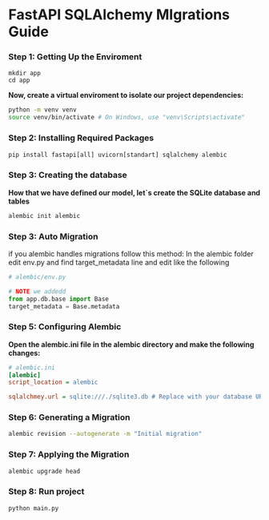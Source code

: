 # FastAPI SQLAlchemy MIgrations Guide

### Step 1: Getting Up the Enviroment
```
mkdir app
cd app
```
**Now, create a virtual enviroment to isolate our project dependencies:**
```sh
python -m venv venv
source venv/bin/activate # On Windows, use "venv\Scripts\activate"
```
### Step 2: Installing Required Packages
```txt
pip install fastapi[all] uvicorn[standart] sqlalchemy alembic
```
### Step 3: Creating the database
**How that we have defined our model, let`s create the SQLite database and tables**
```sh
alembic init alembic
```
### Step 3: Auto Migration
if you alembic handles migrations follow this method: In the alembic folder edit env.py and find target_metadata line and edit like the following
```py
# alembic/env.py

# NOTE we addedd
from app.db.base import Base
target_metadata = Base.metadata
```
### Step 5: Configuring Alembic
**Open the alembic.ini file in the alembic directory and make the following changes:**
```ini
# alembic.ini
[alembic]
script_location = alembic

sqlalchmey.url = sqlite:///./sqlite3.db # Replace with your database URL if different
```
### Step 6: Generating a Migration
```sh
alembic revision --autogenerate -m "Initial migration"
```
### Step 7: Applying the Migration
```sh
alembic upgrade head
```
### Step 8: Run project
```sh
python main.py
```